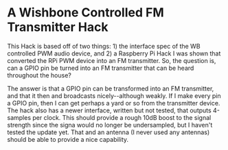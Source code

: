 # A Wishbone Controlled FM Transmitter Hack

This Hack is based off of two things: 1) the interface spec of the WB
controlled PWM audio device, and 2) a Raspberry Pi Hack I was shown that
converted the RPi PWM device into an FM transmitter.  So, the question is, can
a GPIO pin be turned into an FM transmitter that can be heard throughout the
house?

The answer is that a GPIO pin can be transformed into an FM transmitter, and
that it then and broadcasts nicely--although weakly.  If I make every
pin a GPIO pin, then I can get perhaps a yard or so from the transmitter device.
The hack also has a newer interface, written but not tested, that outputs
4-samples per clock.  This should provide a rough 10dB boost to the signal
strength since the signa would no longer be undersampled, but I haven't tested
the update yet.  That and an antenna (I never used any antennas) should be
able to provide a nice capability.
